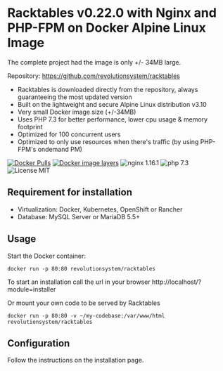 # Racktables v0.22.0 with Nginx and PHP-FPM on Docker Alpine Linux Image
The complete project had the image is only +/- 34MB large.

Repository: https://github.com/revolutionsystem/racktables


* Racktables is downloaded directly from the repository, always guaranteeing the most updated version
* Built on the lightweight and secure Alpine Linux distribution v3.10
* Very small Docker image size (+/-34MB)
* Uses PHP 7.3 for better performance, lower cpu usage & memory footprint
* Optimized for 100 concurrent users
* Optimized to only use resources when there's traffic (by using PHP-FPM's ondemand PM)


[![Docker Pulls](https://img.shields.io/docker/pulls/trafex/alpine-nginx-php7.svg)](https://hub.docker.com/r/revolutionsystem/racktables)
[![Docker image layers](https://images.microbadger.com/badges/image/trafex/alpine-nginx-php7.svg)](https://microbadger.com/images/revolutionsystem/racktables)
![nginx 1.16.1](https://img.shields.io/badge/nginx-1.16-brightgreen.svg)
![php 7.3](https://img.shields.io/badge/php-7.3-brightgreen.svg)
![License MIT](https://img.shields.io/badge/license-MIT-blue.svg)

## Requirement for installation

* Virtualization: Docker, Kubernetes, OpenShift or Rancher
* Database: MySQL Server or MariaDB 5.5+ 

## Usage

Start the Docker container:

    docker run -p 80:80 revolutionsystem/racktables

To start an installation call the url in your browser http://localhost/?module=installer

Or mount your own code to be served by Racktables

    docker run -p 80:80 -v ~/my-codebase:/var/www/html revolutionsystem/racktables

## Configuration
Follow the instructions on the installation page. 
